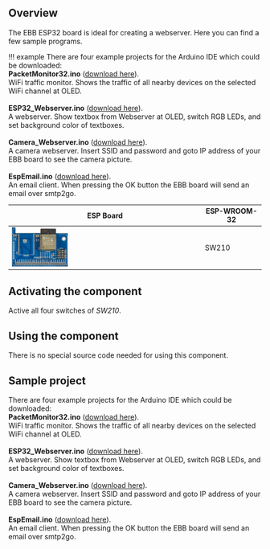 ## Overview
The EBB ESP32 board is ideal for creating a webserver. Here you can find a few sample programs.

!!! example
    There are four example projects for the Arduino IDE which could be downloaded: <br>
    **PacketMonitor32.ino** ([download here](../../source/esp32/Webserver/PacketMonitor32.ino)). <br>
    WiFi traffic monitor. Shows the traffic of all nearby devices on the selected WiFi channel at OLED.<br>
    <br>
    **ESP32_Webserver.ino** ([download here](../../source/esp32/Webserver/ESP32_Webserver.ino)). <br>
    A webserver. Show textbox from Webserver at OLED, switch RGB LEDs, and set background color of textboxes.<br>
    <br>
    **Camera_Webserver.ino** ([download here](../../source/esp32/Camera/Camera_Webserver.zip)). <br>
    A camera webserver. Insert SSID and password and goto IP address of your EBB board to see the camera picture.<br>
    <br>
    **EspEmail.ino** ([download here](../../source/esp32/Webserver/EspEmail.zip)). <br>
    An email client. When pressing the OK button the EBB board will send an email over smtp2go.<br>

ESP Board | ESP-WROOM-32
--- | ---
<img src="/images/esp32/block_esp32_module.png"  width="30%"> | SW210

## Activating the component
Active all four switches of *SW210*.

## Using the component
There is no special source code needed for using this component.

## Sample project
There are four example projects for the Arduino IDE which could be downloaded: <br>
**PacketMonitor32.ino** ([download here](../../source/esp32/Webserver/PacketMonitor32.ino)). <br>
WiFi traffic monitor. Shows the traffic of all nearby devices on the selected WiFi channel at OLED.<br>
<br>
**ESP32_Webserver.ino** ([download here](../../source/esp32/Webserver/ESP32_Webserver.ino)). <br>
A webserver. Show textbox from Webserver at OLED, switch RGB LEDs, and set background color of textboxes.<br>
<br>
**Camera_Webserver.ino** ([download here](../../source/esp32/Camera/Camera_Webserver.zip)). <br>
A camera webserver. Insert SSID and password and goto IP address of your EBB board to see the camera picture.<br>
<br>
**EspEmail.ino** ([download here](../../source/esp32/Webserver/EspEmail.zip)). <br>
An email client. When pressing the OK button the EBB board will send an email over smtp2go.<br>
